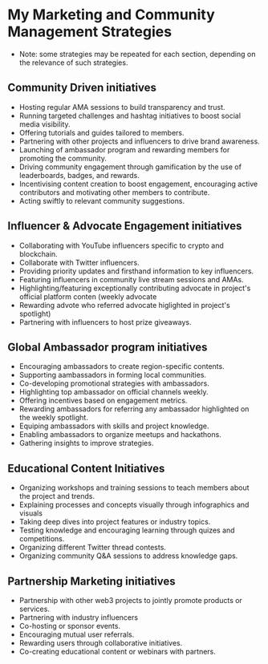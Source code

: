 # My Marketing and Community Management Strategies 
- Note: some strategies may be repeated for each section, depending on the relevance of such strategies.

## Community Driven initiatives 
- Hosting regular AMA sessions to build transparency and trust.
- Running targeted challenges and hashtag initiatives to boost social media visibility.
- Offering tutorials and guides tailored to members.
- Partnering with other projects and influencers to drive brand awareness.
- Launching of ambassador program and rewarding members for promoting the community.
- Driving community engagement through gamification by the use of leaderboards, badges, and rewards.
- Incentivising content creation to boost engagement, encouraging active contributors and motivating other members to contribute.
- Acting swiftly to relevant community suggestions.

## Influencer & Advocate Engagement initiatives
- Collaborating with YouTube influencers specific to crypto and blockchain.
- Collaborate with Twitter influencers.
- Providing priority updates and firsthand information to key influencers.
- Featuring influencers in community live stream sessions and AMAs.
- Highlighting/featuring exceptionally contributing advocate in project's official platform conten (weekly advocate
- Rewarding advote who referred advocate higlighted in project's 
spotlight)
- Partnering with influencers to host prize giveaways.

## Global Ambassador program initiatives
- Encouraging ambassadors to create region-specific contents.
- Supporting aambassadors in forming local communities.
- Co-developing promotional strategies with ambassadors.
- Highlighting top ambassador on official channels weekly.
- Offering incentives based on engagement metrics.
- Rewarding ambassadors for referring any ambassador highlighted on the weekly spotlight.
- Equiping ambassadors with skills and project knowledge.
- Enabling ambassadors to organize meetups and hackathons.
- Gathering insights to improve strategies.

## Educational Content Initiatives
- Organizing workshops and training sessions to teach members about the project and trends.
- Explaining processes and concepts visually through infographics and visuals
- Taking deep dives into project features or industry topics.
- Testing knowledge and encouraging learning through quizes and competitions.
- Organizing different Twitter thread contests.
- Organizing community Q&A sessions to address knowledge gaps.

## Partnership Marketing initiatives 
- Partnership with other web3 projects to jointly promote products or services.
- Partnering with industry influencers
- Co-hosting or sponsor events.
- Encouraging mutual user referrals.
- Rewarding users through collaborative initiatives.
-  Co-creating educational content or webinars with partners.
